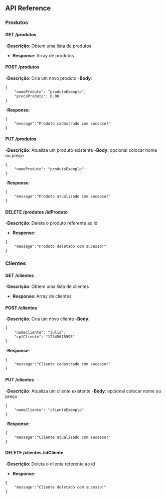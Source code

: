 ## API Reference

### Produtos 

#### GET /produtos
-**Descrição**: Obtem uma lista de produtos
- **Response**: Array de produtos

#### POST /produtos
-**Descrição**: Cria um novo produto
-**Body**:
```
{
    "nomeProduto": "produtoExemplo",
    "precoProduto": 0.00
}
```
-**Response**:
```
{
    "message":"Produto cadastrado com sucesso!"
}
```
#### PUT /produtos
-**Descrição**: Atualiza um produto existente
-**Body**: opcional colocar nome ou preço
```
{
    "nomeProduto": "produtoExemplo"
}
```
-**Response**:
```
{
    "message":"Produto atualizado com sucesso!"
}
```
#### DELETE /produtos /idProduto
-**Descrição**: Deleta o produto referente ao id
- **Response**: 
```
{
    "message":"Produto deletado com sucesso!"
}
```

### Clientes

#### GET /clientes
-**Descrição**: Obtem uma lista de clientes
- **Response**: Array de clientes

#### POST /clientes
-**Descrição**: Cria um novo cliente
-**Body**:
```
{
    "nomeCliente": "Julia",
    "cpfCliente": "12345678998"
}
```
-**Response**:
```
{
    "message":"Cliente cadastrado com sucesso!"
}
```
#### PUT /clientes
-**Descrição**: Atualiza um cliente existente
-**Body**: opcional colocar nome ou preço
```
{
    "nomeCliente": "clienteExemplo"
}
```
-**Response**:
```
{
    "message":"Cliente atualizado com sucesso!"
}
```
#### DELETE /clientes /idCliente
-**Descrição**: Deleta o cliente referente ao id
- **Response**: 
```
{
    "message":"Cliente deletado com sucesso!"
}
```